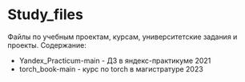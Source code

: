 # Study_files
Файлы по учебным проектам, курсам, университетские задания и проекты. 
Содержание:
- Yandex_Practicum-main - ДЗ в яндекс-практикуме 2021 
- torch_book-main - курс по torch в магистратуре 2023



